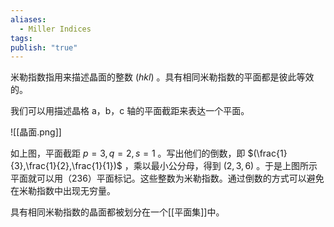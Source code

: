 ```yaml
---
aliases:
  - Miller Indices
tags: 
publish: "true"
---
```


米勒指数指用来描述晶面的整数 $(hkl)$ 。具有相同米勒指数的平面都是彼此等效的。

我们可以用描述晶格 a，b，c 轴的平面截距来表达一个平面。

![[晶面.png]]

如上图，平面截距 $p=3, q=2, s=1$ 。写出他们的倒数，即 $(\frac{1}{3},\frac{1}{2},\frac{1}{1})$ ，乘以最小公分母，得到 $(2,3,6)$ 。于是上图所示平面就可以用（236）平面标记。这些整数为米勒指数。通过倒数的方式可以避免在米勒指数中出现无穷量。

具有相同米勒指数的晶面都被划分在一个[[平面集]]中。

